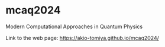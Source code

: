 # mcaq2024
Modern Computational Approaches in Quantum Physics

Link to the web page: https://akio-tomiya.github.io/mcaq2024/

